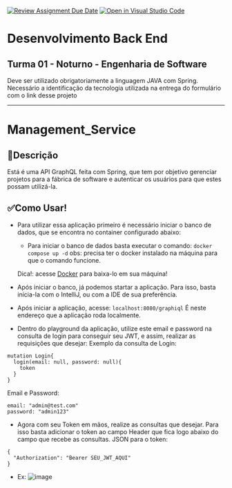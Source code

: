 [![Review Assignment Due Date](https://classroom.github.com/assets/deadline-readme-button-22041afd0340ce965d47ae6ef1cefeee28c7c493a6346c4f15d667ab976d596c.svg)](https://classroom.github.com/a/fyEH3eV4)
[![Open in Visual Studio Code](https://classroom.github.com/assets/open-in-vscode-2e0aaae1b6195c2367325f4f02e2d04e9abb55f0b24a779b69b11b9e10269abc.svg)](https://classroom.github.com/online_ide?assignment_repo_id=18569837&assignment_repo_type=AssignmentRepo)
# Desenvolvimento Back End

## Turma 01 - Noturno - Engenharia de Software

Deve ser utilizado obrigatoriamente a linguagem JAVA com Spring.
Necessário a identificação da tecnologia utilizada na entrega do formulário com o link desse projeto
___

# Management_Service
## 📌Descrição
Está é uma API GraphQL feita com Spring, que tem por objetivo gerenciar projetos para a fábrica de software e autenticar os usuários para que estes possam utilizá-la.

## ✅Como Usar!
- Para utilizar essa aplicação primeiro é necessário iniciar o banco de dados, que se encontra no container configurado abaixo:
  - Para iniciar o banco de dados basta executar o comando: `docker compose up -d`
  obs: precisa ter o docker instalado na máquina para que o comando funcione.
  <div>
    <p>Dica!: acesse <a href="https://www.docker.com/products/docker-desktop/">Docker</a> para baixa-lo em sua máquina!</p>
  </div>

- Após iniciar o banco, já podemos startar a aplicação. Para isso, basta inicia-la com o IntelliJ, ou com a IDE de sua preferência.

- Após iniciar a aplicação, acesse: `localhost:8080/graphiql`
É neste endereço que a aplicação roda localmente.

- Dentro do playground da aplicação, utilize este email e password na consulta de login para conseguir seu JWT, e assim, realizar as requisições que desejar:
Exemplo da consulta de Login:
```
mutation Login{
  login(email: null, password: null){
    token
  }
}
```

Email e Password:
```
email: "admin@test.com"
password: "admin123"
```

- Agora com seu Token em mãos, realize as consultas que desejar. Para isso basta adicionar o token ao campo Header que fica logo abaixo do campo que recebe as consultas.
JSON para o token:
```
{
  "Authorization": "Bearer SEU_JWT_AQUI"
}
```
- Ex:
![image](https://github.com/user-attachments/assets/f1bddbc8-d5bf-44e0-b108-43ceea93a112)
